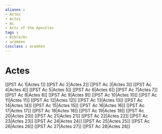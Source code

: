 ```yaml
---
aliases : 
- Actes
- Actes
- Ac
- Acts of the Apostles
tags : 
- Bible/Ac
- araméen
cssclass : araméen
---
```


# Actes

[[PST Ac 1|Actes 1]]
[[PST Ac 2|Actes 2]]
[[PST Ac 3|Actes 3]]
[[PST Ac 4|Actes 4]]
[[PST Ac 5|Actes 5]]
[[PST Ac 6|Actes 6]]
[[PST Ac 7|Actes 7]]
[[PST Ac 8|Actes 8]]
[[PST Ac 9|Actes 9]]
[[PST Ac 10|Actes 10]]
[[PST Ac 11|Actes 11]]
[[PST Ac 12|Actes 12]]
[[PST Ac 13|Actes 13]]
[[PST Ac 14|Actes 14]]
[[PST Ac 15|Actes 15]]
[[PST Ac 16|Actes 16]]
[[PST Ac 17|Actes 17]]
[[PST Ac 18|Actes 18]]
[[PST Ac 19|Actes 19]]
[[PST Ac 20|Actes 20]]
[[PST Ac 21|Actes 21]]
[[PST Ac 22|Actes 22]]
[[PST Ac 23|Actes 23]]
[[PST Ac 24|Actes 24]]
[[PST Ac 25|Actes 25]]
[[PST Ac 26|Actes 26]]
[[PST Ac 27|Actes 27]]
[[PST Ac 28|Actes 28]]
